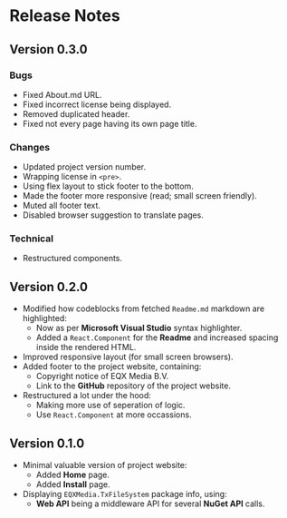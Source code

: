 # Release Notes

## Version 0.3.0

### Bugs
* Fixed About.md URL.
* Fixed incorrect license being displayed.
* Removed duplicated header.
* Fixed not every page having its own page title.

### Changes
* Updated project version number.
* Wrapping license in `<pre>`.
* Using flex layout to stick footer to the bottom.
* Made the footer more responsive (read; small screen friendly).
* Muted all footer text.
* Disabled browser suggestion to translate pages.

### Technical
* Restructured components.

## Version 0.2.0
* Modified how codeblocks from fetched `Readme.md` markdown are highlighted:
   * Now as per **Microsoft Visual Studio** syntax highlighter.
   * Added a `React.Component` for the **Readme** and increased spacing inside the rendered HTML.
* Improved responsive layout (for small screen browsers).
* Added footer to the project website, containing:
   * Copyright notice of EQX Media B.V.
   * Link to the **GitHub** repository of the project website.
* Restructured a lot under the hood:
   * Making more use of seperation of logic.
   * Use `React.Component` at more occassions.

## Version 0.1.0
* Minimal valuable version of project website:
   * Added **Home** page.
   * Added **Install** page.
* Displaying `EQXMedia.TxFileSystem` package info, using:
   * **Web API** being a middleware API for several **NuGet API** calls.